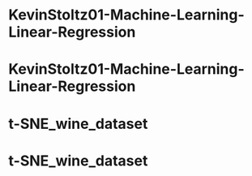 # KevinStoltz01-Machine-Learning-Linear-Regression
# KevinStoltz01-Machine-Learning-Linear-Regression
# t-SNE_wine_dataset
# t-SNE_wine_dataset
